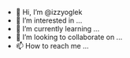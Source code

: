 - 👋 Hi, I’m @izzyoglek
- 👀 I’m interested in ...
- 🌱 I’m currently learning ...
- 💞️ I’m looking to collaborate on ...
- 📫 How to reach me ...

<!---
izzyoglek/izzyoglek is a ✨ special ✨ repository because its `README.md` (this file) appears on your GitHub profile.
You can click the Preview link to take a look at your changes.
--->
